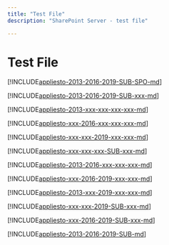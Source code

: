 ```yaml
---
title: "Test File"
description: "SharePoint Server - test file" 

---
```


# Test File

[!INCLUDE[appliesto-2013-2016-2019-SUB-SPO-md](includes/appliesto-2013-2016-2019-SUB-SPO-md.md)]

[!INCLUDE[appliesto-2013-2016-2019-SUB-xxx-md](includes/appliesto-2013-2016-2019-SUB-xxx-md.md)]

[!INCLUDE[appliesto-2013-xxx-xxx-xxx-xxx-md](includes/appliesto-2013-xxx-xxx-xxx-xxx-md.md)]

[!INCLUDE[appliesto-xxx-2016-xxx-xxx-xxx-md](includes/appliesto-xxx-2016-xxx-xxx-xxx-md.md)]

[!INCLUDE[appliesto-xxx-xxx-2019-xxx-xxx-md](includes/appliesto-xxx-xxx-2019-xxx-xxx-md.md)]

[!INCLUDE[appliesto-xxx-xxx-xxx-SUB-xxx-md](includes/appliesto-xxx-xxx-xxx-SUB-xxx-md.md)]

[!INCLUDE[appliesto-2013-2016-xxx-xxx-xxx-md](includes/appliesto-2013-2016-xxx-xxx-xxx-md.md)]

[!INCLUDE[appliesto-xxx-2016-2019-xxx-xxx-md](includes/appliesto-xxx-2016-2019-xxx-xxx-md.md)]

[!INCLUDE[appliesto-2013-xxx-2019-xxx-xxx-md](includes/appliesto-2013-xxx-2019-xxx-xxx-md.md)]

[!INCLUDE[appliesto-xxx-xxx-2019-SUB-xxx-md](includes/appliesto-xxx-xxx-2019-SUB-xxx-md.md)]

[!INCLUDE[appliesto-xxx-2016-2019-SUB-xxx-md](includes/appliesto-xxx-2016-2019-SUB-xxx-md.md)]

[!INCLUDE[appliesto-2013-2016-2019-SUB-md](includes/appliesto-2013-2016-2019-SUB-md.md)]




